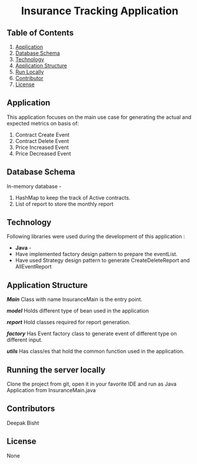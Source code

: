 <h1 align="center">
<br>
  Insurance Tracking Application
  <br>
</h1>

## Table of Contents ##
1. [Application](#Application)
2. [Database Schema](#Database-Schema)
3. [Technology](#Technology)
4. [Application Structure](#Application-Structure)
5. [Run Locally](#Running-the-server-locally)
6. [Contributor](#Contributor)
7. [License](#License)

## Application ##
This application focuses on the main use case for generating the actual and expected metrics on basis of:
1. Contract Create Event
2. Contract Delete Event
3. Price Increased Event
4. Price Decreased Event

## Database Schema ##
In-memory database - 
   1. HashMap to keep the track of Active contracts.
   2. List of report to store the monthly report


## Technology ##
Following libraries were used during the development of this application :

- **Java** - 
- Have implemented factory design pattern to prepare the eventList.
- Have used Strategy design pattern to generate CreateDeleteReport and AllEventReport

## Application Structure ##

**_Main_**
Class with name InsuranceMain is the entry point.

**_model_**
Holds different type of bean used in the application

**_report_**
Hold classes required for report generation.

**_factory_**
Has Event factory class to generate event of different type on different input.

**_utils_**
Has class/es that hold the common function used in the application.

## Running the server locally ##
Clone the project from git, open it in your favorite IDE and run as Java Application from InsuranceMain.java
    
## Contributors ##
Deepak Bisht 

## License ##
None